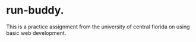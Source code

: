 # run-buddy.
This is a practice assignment from the university of central florida on using basic web development.
